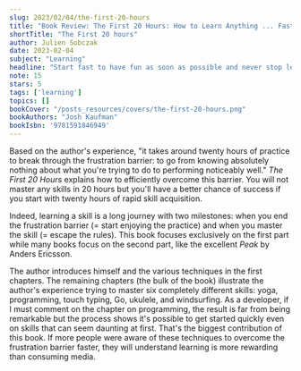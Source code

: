 ```yaml
---
slug: 2023/02/04/the-first-20-hours
title: "Book Review: The First 20 Hours: How to Learn Anything ... Fast!"
shortTitle: "The First 20 hours"
author: Julien Sobczak
date: 2023-02-04
subject: "Learning"
headline: "Start fast to have fun as soon as possible and never stop learning."
note: 15
stars: 5
tags: ['learning']
topics: []
bookCover: "/posts_resources/covers/the-first-20-hours.png"
bookAuthors: "Josh Kaufman"
bookIsbn: '9781591846949'
---
```


Based on the author's experience, "it takes around twenty hours of practice to break through the frustration barrier: to go from knowing absolutely nothing about what you're trying to do to performing noticeably well." _The First 20 Hours_ explains how to efficiently overcome this barrier. You will not master any skills in 20 hours but you'll have a better chance of success if you start with twenty hours of rapid skill acquisition.

Indeed, learning a skill is a long journey with two milestones: when you end the frustration barrier (= start enjoying the practice) and when you master the skill (= escape the rules). This book focuses exclusively on the first part while many books focus on the second part, like the excellent _Peak_ by Anders Ericsson.

The author introduces himself and the various techniques in the first chapters. The remaining chapters (the bulk of the book) illustrate the author's experience trying to master six completely different skills: yoga, programming, touch typing, Go, ukulele, and windsurfing. As a developer, if I must comment on the chapter on programming, the result is far from being remarkable but the process shows it's possible to get started quickly even on skills that can seem daunting at first. That's the biggest contribution of this book. If more people were aware of these techniques to overcome the frustration barrier faster, they will understand learning is more rewarding than consuming media.
    